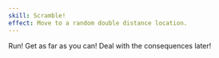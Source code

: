 ```yaml
---
skill: Scramble!
effect: Move to a random double distance location.
---
```


Run! Get as far as you can! Deal with the consequences later!

